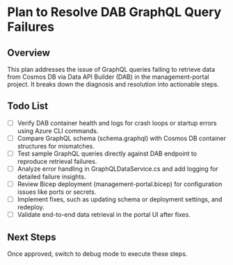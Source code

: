# Plan to Resolve DAB GraphQL Query Failures

## Overview
This plan addresses the issue of GraphQL queries failing to retrieve data from Cosmos DB via Data API Builder (DAB) in the management-portal project. It breaks down the diagnosis and resolution into actionable steps.

## Todo List
- [ ] Verify DAB container health and logs for crash loops or startup errors using Azure CLI commands.
- [ ] Compare GraphQL schema (schema.graphql) with Cosmos DB container structures for mismatches.
- [ ] Test sample GraphQL queries directly against DAB endpoint to reproduce retrieval failures.
- [ ] Analyze error handling in GraphQLDataService.cs and add logging for detailed failure insights.
- [ ] Review Bicep deployment (management-portal.bicep) for configuration issues like ports or secrets.
- [ ] Implement fixes, such as updating schema or deployment settings, and redeploy.
- [ ] Validate end-to-end data retrieval in the portal UI after fixes.

## Next Steps
Once approved, switch to debug mode to execute these steps.